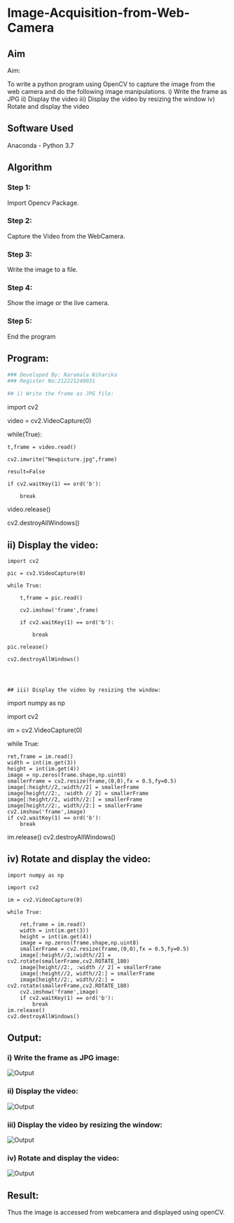 # Image-Acquisition-from-Web-Camera
## Aim
 
Aim:
 
To write a python program using OpenCV to capture the image from the web camera and do the following image manipulations.
i) Write the frame as JPG 
ii) Display the video 
iii) Display the video by resizing the window
iv) Rotate and display the video

## Software Used
Anaconda - Python 3.7
## Algorithm
### Step 1:
Import Opencv Package.

### Step 2:
Capture the Video from the WebCamera.

### Step 3:
Write the image to a file.

### Step 4:
Show the image or the live camera.

### Step 5:
End the program

## Program:
``` Python
### Developed By: Naramala Niharika 
### Register No:212221240031

## i) Write the frame as JPG file:
```
import cv2

video = cv2.VideoCapture(0)

while(True):

    t,frame = video.read()
    
    cv2.imwrite("Newpicture.jpg",frame)
    
    result=False
    
    if cv2.waitKey(1) == ord('b'):
    
        break
        
video.release()

cv2.destroyAllWindows()

## ii) Display the video:
```
import cv2

pic = cv2.VideoCapture(0)

while True:

    t,frame = pic.read()
    
    cv2.imshow('frame',frame)
    
    if cv2.waitKey(1) == ord('b'):  
    
        break
        
pic.release()

cv2.destroyAllWindows()




## iii) Display the video by resizing the window:
```
import numpy as np

import cv2

im = cv2.VideoCapture(0)

while True:

    ret,frame = im.read()
    width = int(im.get(3))
    height = int(im.get(4))
    image = np.zeros(frame.shape,np.uint8)
    smallerFrame = cv2.resize(frame,(0,0),fx = 0.5,fy=0.5)
    image[:height//2,:width//2] = smallerFrame
    image[height//2:, :width // 2] = smallerFrame
    image[:height//2, width//2:] = smallerFrame
    image[height//2:, width//2:] = smallerFrame
    cv2.imshow('frame',image)
    if cv2.waitKey(1) == ord('b'):
        break
im.release()
cv2.destroyAllWindows()





## iv) Rotate and display the video:
```
import numpy as np

import cv2

im = cv2.VideoCapture(0)

while True:

    ret,frame = im.read()
    width = int(im.get(3))
    height = int(im.get(4))
    image = np.zeros(frame.shape,np.uint8)
    smallerFrame = cv2.resize(frame,(0,0),fx = 0.5,fy=0.5)
    image[:height//2,:width//2] = cv2.rotate(smallerFrame,cv2.ROTATE_180)
    image[height//2:, :width // 2] = smallerFrame
    image[:height//2, width//2:] = smallerFrame
    image[height//2:, width//2:] = cv2.rotate(smallerFrame,cv2.ROTATE_180)
    cv2.imshow('frame',image)
    if cv2.waitKey(1) == ord('b'):
        break
im.release()
cv2.destroyAllWindows()
```
## Output:

### i) Write the frame as JPG image:
![Output](https://github.com/naramala-niharika/Image-acquisition-from-web-camera/blob/main/L1.jpg?raw=true)


### ii) Display the video:
![Output](https://github.com/naramala-niharika/Image-acquisition-from-web-camera/blob/main/L2.jpg?raw=true)



### iii) Display the video by resizing the window:
![Output](https://github.com/naramala-niharika/Image-acquisition-from-web-camera/blob/main/L3.jpg?raw=true)




### iv) Rotate and display the video:
![Output](https://github.com/naramala-niharika/Image-acquisition-from-web-camera/blob/main/L4.jpg?raw=true)

## Result:
Thus the image is accessed from webcamera and displayed using openCV.
